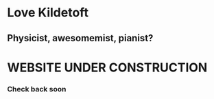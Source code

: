 # Love Kildetoft
## Physicist, awesomemist, pianist?

# WEBSITE UNDER CONSTRUCTION 
### Check back soon

